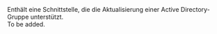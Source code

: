 <Namespace Name="Microsoft.Azure.Management.Graph.RBAC.Fluent.ActiveDirectoryGroup.Update">
  <Docs>
    <summary>Enthält eine Schnittstelle, die die Aktualisierung einer Active Directory-Gruppe unterstützt.</summary> 
    <remarks>To be added.</remarks>
  </Docs>
</Namespace>
